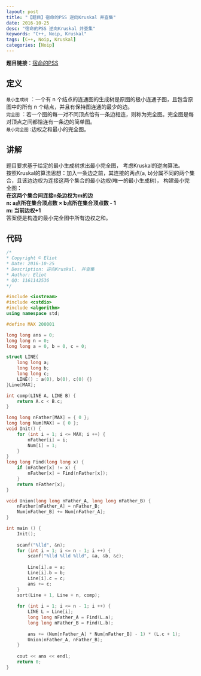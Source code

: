 ```yaml
---
layout: post
title: "【题目】宿命的PSS 逆向Kruskal 并查集"
date: 2016-10-25
desc: "宿命的PSS 逆向Kruskal 并查集"
keywords: "C++, Noip, Kruskal"
tags: [C++, Noip, Kruskal]
categories: [Noip]
---
```


**题目链接**：[宿命的PSS](https://vijos.org/p/1579)  

## 定义

```最小生成树``` ：一个有 n 个结点的连通图的生成树是原图的极小连通子图，且包含原图中的所有 n 个结点，并且有保持图连通的最少的边。  
```完全图``` ：若一个图的每一对不同顶点恰有一条边相连，则称为完全图。完全图是每对顶点之间都恰连有一条边的简单图。  
```最小完全图``` :边权之和最小的完全图。  

## 讲解

题目要求基于给定的最小生成树求出最小完全图， 考虑Kruskal的逆向算法。  
按照Kruskal的算法思想：加入一条边之前，其连接的两点(a, b)分属不同的两个集合，且该边边权为连接这两个集合的最小边权(唯一的最小生成树)， 构建最小完全图：  
**在这两个集合间连接n条边权为m的边**  
**n: a点所在集合顶点数 × b点所在集合顶点数 - 1**  
**m: 当前边权+1**  
答案便是构造的最小完全图中所有边权之和。  

## 代码

```c++
/*
* Copyright © Eliot
* Date: 2016-10-25
* Description: 逆向Kruskal， 并查集
* Author: Eliot
* QQ: 1161142536
*/

#include <iostream>
#include <cstdio>
#include <algorithm>
using namespace std;

#define MAX 200001

long long ans = 0;
long long n = 0;
long long a = 0, b = 0, c = 0;

struct LINE{
	long long a;
	long long b;
	long long c;
	LINE() : a(0), b(0), c(0) {}
}Line[MAX];

int comp(LINE A, LINE B) {
	return A.c < B.c;
}

long long nFather[MAX] = { 0 };
long long Num[MAX] = { 0 };
void Init() {
	for (int i = 1; i <= MAX; i ++) {
		nFather[i] = i;
		Num[i] = 1;
	}
}
long long Find(long long x) {
	if (nFather[x] != x) {
		nFather[x] = Find(nFather[x]);
	}
	return nFather[x];
}

void Union(long long nFather_A, long long nFather_B) {
	nFather[nFather_A] = nFather_B;
	Num[nFather_B] += Num[nFather_A];
}

int main () {
	Init();
	
	scanf("%lld", &n);
	for (int i = 1; i <= n - 1; i ++) {
		scanf("%lld %lld %lld", &a, &b, &c);
		
		Line[i].a = a;
		Line[i].b = b;
		Line[i].c = c;
		ans += c;
	}
	sort(Line + 1, Line + n, comp);
	
	for (int i = 1; i <= n - 1; i ++) {
		LINE L = Line[i];
		long long nFather_A = Find(L.a);
		long long nFather_B = Find(L.b);		
		
		ans += (Num[nFather_A] * Num[nFather_B] - 1) * (L.c + 1);
		Union(nFather_A, nFather_B);
	}
	
	cout << ans << endl;
	return 0;
} 
```
